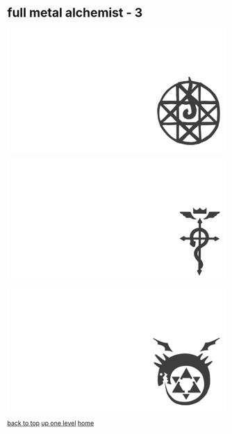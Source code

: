 # full metal alchemist - 3
[![full_metal_alchemist_blood_seal_rosedesignestudio.png](/terminal/grey%20on%20alpha/little/full%20metal%20alchemist/full_metal_alchemist_blood_seal_rosedesignestudio.png "full_metal_alchemist_blood_seal_rosedesignestudio.png")](https://raw.githubusercontent.com/buckmanc/wallpapers/main/terminal/grey%20on%20alpha/little/full%20metal%20alchemist/full_metal_alchemist_blood_seal_rosedesignestudio.png)

[![full_metal_alchemist_flamel.png](/terminal/grey%20on%20alpha/little/full%20metal%20alchemist/full_metal_alchemist_flamel.png "full_metal_alchemist_flamel.png")](https://raw.githubusercontent.com/buckmanc/wallpapers/main/terminal/grey%20on%20alpha/little/full%20metal%20alchemist/full_metal_alchemist_flamel.png)

[![full_metal_alchemist_ouroboros.png](/terminal/grey%20on%20alpha/little/full%20metal%20alchemist/full_metal_alchemist_ouroboros.png "full_metal_alchemist_ouroboros.png")](https://raw.githubusercontent.com/buckmanc/wallpapers/main/terminal/grey%20on%20alpha/little/full%20metal%20alchemist/full_metal_alchemist_ouroboros.png)


</p>
</details>


[back to top](#)
[up one level](/terminal/grey%20on%20alpha/little/README.MD)
[home](/)
